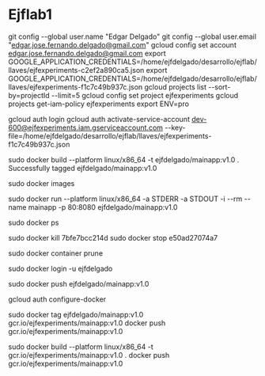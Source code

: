 # Ejflab1

git config --global user.name "Edgar Delgado"
git config --global user.email "edgar.jose.fernando.delgado@gmail.com"
gcloud config set account edgar.jose.fernando.delgado@gmail.com
export GOOGLE_APPLICATION_CREDENTIALS=/home/ejfdelgado/desarrollo/ejflab/llaves/ejfexperiments-c2ef2a890ca5.json
export GOOGLE_APPLICATION_CREDENTIALS=/home/ejfdelgado/desarrollo/ejflab/llaves/ejfexperiments-f1c7c49b937c.json
gcloud projects list --sort-by=projectId --limit=5
gcloud config set project ejfexperiments
gcloud projects get-iam-policy ejfexperiments
export ENV=pro

gcloud auth login
gcloud auth activate-service-account dev-600@ejfexperiments.iam.gserviceaccount.com --key-file=/home/ejfdelgado/desarrollo/ejflab/llaves/ejfexperiments-f1c7c49b937c.json

sudo docker build --platform linux/x86_64 -t ejfdelgado/mainapp:v1.0 .
Successfully tagged ejfdelgado/mainapp:v1.0

sudo docker images

sudo docker run --platform linux/x86_64 -a STDERR -a STDOUT -i --rm --name mainapp -p 80:8080 ejfdelgado/mainapp:v1.0

sudo docker ps

sudo docker kill 7bfe7bcc214d
sudo docker stop e50ad27074a7

sudo docker container prune 

sudo docker login -u ejfdelgado 

sudo docker push ejfdelgado/mainapp:v1.0

gcloud auth configure-docker

sudo docker tag ejfdelgado/mainapp:v1.0 gcr.io/ejfexperiments/mainapp:v1.0
docker push gcr.io/ejfexperiments/mainapp:v1.0


sudo docker build --platform linux/x86_64 -t gcr.io/ejfexperiments/mainapp:v1.0 .
docker push gcr.io/ejfexperiments/mainapp:v1.0